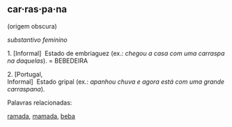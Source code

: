 ## **car·ras·pa·na**

  
(origem obscura)  

_substantivo feminino_

1. [Informal]  Estado de embriaguez (ex.: _chegou a casa com uma carraspana daquelas_). = BEBEDEIRA

2. [Portugal, Informal]  Estado gripal (ex.: _apanhou chuva e agora está com uma grande carraspana_).

Palavras relacionadas: 

[ramada](https://dicionario.priberam.org/ramada), [mamada](https://dicionario.priberam.org/mamada), [beba](https://dicionario.priberam.org/beba)

